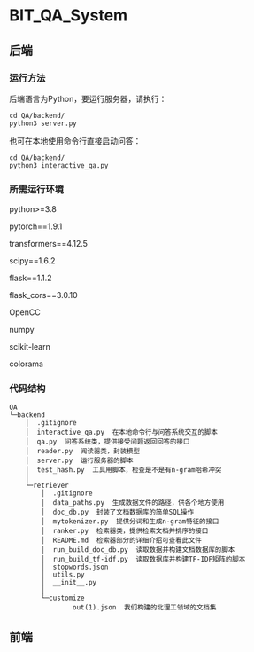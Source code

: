 # BIT_QA_System

## 后端

### 运行方法

后端语言为Python，要运行服务器，请执行：

```shell
cd QA/backend/
python3 server.py
```

也可在本地使用命令行直接启动问答：

```shell
cd QA/backend/
python3 interactive_qa.py
```

### 所需运行环境

python>=3.8

pytorch==1.9.1

transformers==4.12.5

scipy==1.6.2

flask==1.1.2

flask_cors==3.0.10

OpenCC

numpy

scikit-learn

colorama

### 代码结构

```
QA
└─backend
    │  .gitignore
    │  interactive_qa.py  在本地命令行与问答系统交互的脚本
    │  qa.py  问答系统类，提供接受问题返回回答的接口
    │  reader.py  阅读器类，封装模型
    │  server.py  运行服务器的脚本
    │  test_hash.py  工具用脚本，检查是不是有n-gram哈希冲突
    │
    └─retriever
        │  .gitignore
        │  data_paths.py  生成数据文件的路径，供各个地方使用
        │  doc_db.py  封装了文档数据库的简单SQL操作
        │  mytokenizer.py  提供分词和生成n-gram特征的接口
        │  ranker.py  检索器类，提供检索文档并排序的接口
        │  README.md  检索器部分的详细介绍可查看此文件
        │  run_build_doc_db.py  读取数据并构建文档数据库的脚本
        │  run_build_tf-idf.py  读取数据库并构建TF-IDF矩阵的脚本
        │  stopwords.json
        │  utils.py
        │  __init__.py
        │
        └─customize
                out(1).json  我们构建的北理工领域的文档集
```

## 前端

